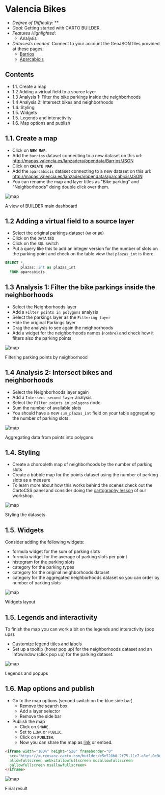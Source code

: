 # Valencia Bikes

* *Degree of Difficulty*: **
* *Goal*: Getting started with CARTO BUILDER.
* *Features Highlighted*:
  * Analysis
* *Datasests needed*. Connect to your account the GeoJSON files provided at these pages:
  - [Barrios](http://gobiernoabierto.valencia.es/en/resource/?ds=barrios&id=15befdeb-83ac-4b0f-98f6-0e17ea68ce37)
  - [Aparcabicis](http://gobiernoabierto.valencia.es/en/resource/?ds=aparcabicis&id=6c38de72-598c-4e83-a093-73b17b08bbe1)

## Contents

<!-- MarkdownTOC -->

- 1.1. Create a map
- 1.2 Adding a virtual field to a source layer
- 1.3 Analysis 1: Filter the bike parkings inside the neighborhoods
- 1.4 Analysis 2: Intersect bikes and neighborhoods
- 1.4. Styling
- 1.5. Widgets
- 1.5. Legends and interactivity
- 1.6. Map options and publish

<!-- /MarkdownTOC -->

## 1.1. Create a map <a name="map"></a>

* Click on **`NEW MAP`**.
* Add the `barrios` dataset connecting to a new dataset on this url: http://mapas.valencia.es/lanzadera/opendata/Barrios/JSON
* Click on **`CREATE MAP`**.
* Add the `aparcabicis` dataset connecting to a new dataset on this url: http://mapas.valencia.es/lanzadera/opendata/aparcabicis/JSON
* You can rename the map and layer titles as "Bike parking" and "Neighborhoods" doing double click over them.

![map](imgs/bikes/01-load-layers.png)
<figcaption>A view of BUILDER main dashboard</figcaption>


## 1.2 Adding a virtual field to a source layer

* Select the original parkings dataset (`A0` or `B0`)
* Click on the `DATA` tab
* Click on the `SQL` switch
* Put a query like this to add an integer version for the number of slots on the parking point and check on the table view that `plazas_int` is there.

```sql
SELECT *,
       plazas::int as plazas_int
  FROM aparcabicis
```

## 1.3 Analysis 1: Filter the bike parkings inside the neighborhoods

* Select the Neighborhoods layer
* Add a `Filter points in polygons` analysis
* Select the parkings layer as the `Filtering layer`
* Hide the original Parkings layer
* Drag the analysis to see again the neighborhoods
* Add a widget for the neighborhoods names (`nombre`) and check how it filters also the parking points

![map](imgs/bikes/02-filter.png)
<figcaption>Filtering parking points by neighborhood</figcaption>


## 1.4 Analysis 2: Intersect bikes and neighborhoods

* Select the Neighborhoods layer again
* Add a `Intersect second layer` analysis
* Select the `Filter points in polygons` node
* Sum the number of available slots
* You should have a new `sum_plazas_int` field on your table aggregating the number of parking slots.

![map](imgs/bikes/03-sum.png)
<figcaption>Aggregating data from points into polygons</figcaption>


## 1.4. Styling

* Create a choropleth map of neighborhoods by the number of parking slots
* Create a bubble map for the points dataset using the number of parking slots as a measure
* To learn more about how this works behind the scenes check out the CartoCSS panel and consider doing the [cartography lesson](https://github.com/CartoDB/carto-workshop/tree/master/03-cartography) of our workshop.

![map](imgs/bikes/04-styling.png)
<figcaption>Styling the datasets</figcaption>


## 1.5. Widgets

Consider adding the following widgets:

* formula widget for the sum of parking slots
* formula widget for the average of parking slots per point
* histogram for the parking slots
* category for the parking types
* category for the original neighborhoods dataset
* category for the aggregated neighborhoods dataset so you can order by number of parking slots

![map](imgs/bikes/05-widgets.png)
<figcaption>Widgets layout</figcaption>


## 1.5. Legends and interactivity

To finish the map you can work a bit on the legends and interactivity (pop ups).

* Customize legend titles and labels
* Set up a tooltip (hover pop up) for the neighborhoods dataset and an infowindow (click pop up) for the parking dataset.

![map](imgs/bikes/06-legends.png)
<figcaption>Legends and popups</figcaption>


## 1.6. Map options and publish

* Go to the map options (second switch on the blue side bar)
  * Remove the search box
  * Add a layer selector
  * Remove the side bar
* Publish the map
  * Click on **`SHARE`**.
  * Set to `LINK` or `PUBLIC`.
  * Click on **`PUBLISH`**.
  * Now you can share the map as [link](https://xurxosanz.carto.com/builder/e5e528b0-2f75-11e7-a6ef-0e3ebc282e83/embed) or embed.


```html
<iframe width="100%" height="520" frameborder="0"
  src="https://xurxosanz.carto.com/builder/e5e528b0-2f75-11e7-a6ef-0e3ebc282e83/embed"
  allowfullscreen webkitallowfullscreen mozallowfullscreen
  oallowfullscreen msallowfullscreen>
</iframe>
```


![map](imgs/bikes/07-result.png)
<figcaption>Final result</figcaption>